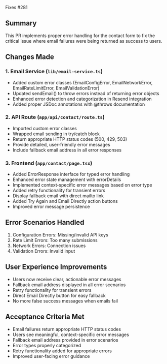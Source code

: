 Fixes #281

## Summary
This PR implements proper error handling for the contact form to fix the critical issue where email failures were being returned as success to users.

## Changes Made

### 1. Email Service (`lib/email-service.ts`)
- Added custom error classes (EmailConfigError, EmailNetworkError, EmailRateLimitError, EmailValidationError)
- Updated sendEmail() to throw errors instead of returning error objects
- Enhanced error detection and categorization in Resend integration
- Added proper JSDoc annotations with @throws documentation

### 2. API Route (`app/api/contact/route.ts`)
- Imported custom error classes
- Wrapped email sending in try/catch block
- Return appropriate HTTP status codes (500, 429, 503)
- Provide detailed, user-friendly error messages
- Include fallback email address in all error responses

### 3. Frontend (`app/contact/page.tsx`)
- Added ErrorResponse interface for typed error handling
- Enhanced error state management with errorDetails
- Implemented context-specific error messages based on error type
- Added retry functionality for transient errors
- Display fallback email with direct mailto link
- Added Try Again and Email Directly action buttons
- Improved error message persistence

## Error Scenarios Handled
1. Configuration Errors: Missing/invalid API keys
2. Rate Limit Errors: Too many submissions
3. Network Errors: Connection issues
4. Validation Errors: Invalid input

## User Experience Improvements
- Users now receive clear, actionable error messages
- Fallback email address displayed in all error scenarios
- Retry functionality for transient errors
- Direct Email Directly button for easy fallback
- No more false success messages when emails fail

## Acceptance Criteria Met
- Email failures return appropriate HTTP status codes
- Users see meaningful, context-specific error messages
- Fallback email address provided in error scenarios
- Error types properly categorized
- Retry functionality added for appropriate errors
- Improved user-facing error guidance

